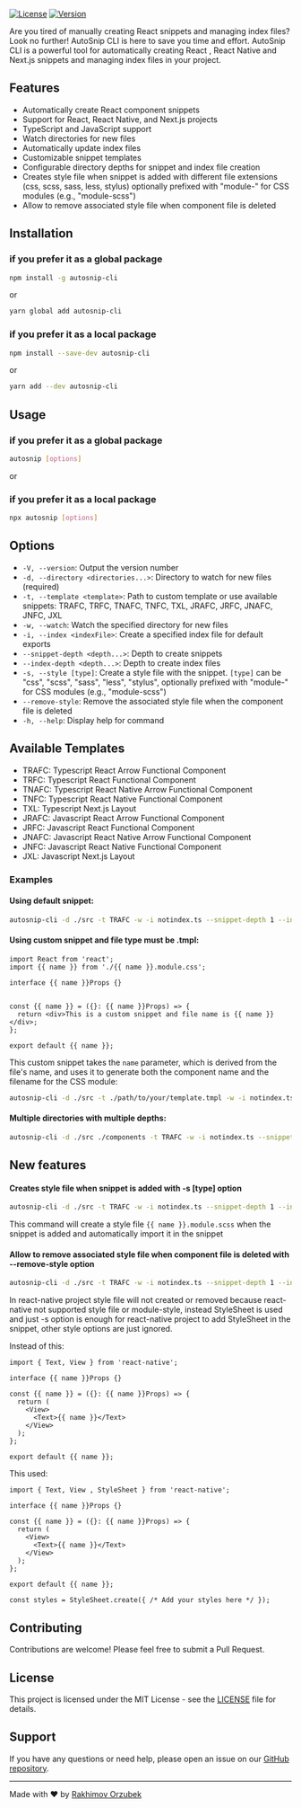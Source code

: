 [![License](https://img.shields.io/badge/license-MIT-blue.svg)](LICENSE)
[![Version](https://img.shields.io/badge/version-0.2.2-brightgreen.svg)](https://github.com/Orzubek-Rakhimov/autosnip-cli)

Are you tired of manually creating React snippets and managing index files? Look no further! AutoSnip CLI is here to save you time and effort. AutoSnip CLI is a powerful tool for automatically creating React , React Native and Next.js snippets and managing index files in your project.

## Features

- Automatically create React component snippets
- Support for React, React Native, and Next.js projects
- TypeScript and JavaScript support
- Watch directories for new files
- Automatically update index files
- Customizable snippet templates
- Configurable directory depths for snippet and index file creation
- Creates style file when snippet is added with different file extensions (css, scss,   sass, less, stylus) optionally prefixed with "module-" for CSS modules (e.g., "module-scss")
- Allow to remove associated style file when component file is deleted

## Installation

### if you prefer it as a global package 

```bash
npm install -g autosnip-cli
```

or

```bash
yarn global add autosnip-cli
```

### if you prefer it as a local package 

```bash
npm install --save-dev autosnip-cli
```

or 

```bash
yarn add --dev autosnip-cli
```

## Usage

### if you prefer it as a global package

```bash
autosnip [options]
```
or

### if you prefer it as a local package

```bash
npx autosnip [options]
```

## Options

- `-V, --version`: Output the version number
- `-d, --directory <directories...>`: Directory to watch for new files (required)
- `-t, --template <template>`: Path to custom template or use available snippets: TRAFC, TRFC, TNAFC, TNFC, TXL, JRAFC, JRFC, JNAFC, JNFC, JXL
- `-w, --watch`: Watch the specified directory for new files
- `-i, --index <indexFile>`: Create a specified index file for default exports
- `--snippet-depth <depth...>`: Depth to create snippets
- `--index-depth <depth...>`: Depth to create index files
- `-s, --style [type]`: Create a style file with the snippet. `[type]` can be "css", "scss", "sass", "less", "stylus", optionally prefixed with "module-" for CSS modules (e.g., "module-scss")
- `--remove-style`: Remove the associated style file when the component file is deleted
- `-h, --help`: Display help for command


## Available Templates

- TRAFC: Typescript React Arrow Functional Component
- TRFC: Typescript React Functional Component
- TNAFC: Typescript React Native Arrow Functional Component
- TNFC: Typescript React Native Functional Component
- TXL: Typescript Next.js Layout
- JRAFC: Javascript React Arrow Functional Component
- JRFC: Javascript React Functional Component
- JNAFC: Javascript React Native Arrow Functional Component
- JNFC: Javascript React Native Functional Component
- JXL: Javascript Next.js Layout

### Examples

#### **Using default snippet:**

```bash
autosnip-cli -d ./src -t TRAFC -w -i notindex.ts --snippet-depth 1 --index-depth 1
```

#### **Using custom snippet and file type must be .tmpl:**

```tsx
import React from 'react';
import {{ name }} from './{{ name }}.module.css';

interface {{ name }}Props {}


const {{ name }} = ({}: {{ name }}Props) => {
  return <div>This is a custom snippet and file name is {{ name }}</div>;
};

export default {{ name }};
```

This custom snippet takes the `name` parameter, which is derived from the file's name, and uses it to generate both the component name and the filename for the CSS module:

```bash
autosnip-cli -d ./src -t ./path/to/your/template.tmpl -w -i notindex.ts --snippet-depth 1 --index-depth 1
```

#### **Multiple directories with multiple depths:**

```bash
autosnip-cli -d ./src ./components -t TRAFC -w -i notindex.ts --snippet-depth 1 2 --index-depth 1 2
```
## **New features**

#### **Creates style file when snippet is added with -s [type] option**

```bash
autosnip-cli -d ./src -t TRAFC -w -i notindex.ts --snippet-depth 1 --index-depth 1 -s module-scss
```
This command will create a style file `{{ name }}.module.scss` when the snippet is added and automatically import it in the snippet

#### **Allow to remove associated style file when component file is deleted with --remove-style option**

```bash
autosnip-cli -d ./src -t TRAFC -w -i notindex.ts --snippet-depth 1 --index-depth 1 -s module-scss --remove-style
```
In react-native project style file will not created or removed because react-native not supported style file or module-style, instead StyleSheet is used and just -s option is enough for react-native project to add StyleSheet in the snippet, other style options are just ignored.

Instead of this:
```tsx
import { Text, View } from 'react-native';

interface {{ name }}Props {}

const {{ name }} = ({}: {{ name }}Props) => {
  return (
    <View>
      <Text>{{ name }}</Text>
    </View>
  );
};

export default {{ name }};
```
This used:

```tsx
import { Text, View , StyleSheet } from 'react-native';

interface {{ name }}Props {}

const {{ name }} = ({}: {{ name }}Props) => {
  return (
    <View>
      <Text>{{ name }}</Text>
    </View>
  );
};

export default {{ name }};

const styles = StyleSheet.create({ /* Add your styles here */ });
```


## Contributing

Contributions are welcome! Please feel free to submit a Pull Request.

## License

This project is licensed under the MIT License - see the [LICENSE](LICENSE) file for details.

## Support

If you have any questions or need help, please open an issue on our [GitHub repository](https://github.com/Orzubek-Rakhimov/autosnip-cli/issues).

---

Made with ❤️ by [Rakhimov Orzubek](https://github.com/Orzubek-Rakhimov)



